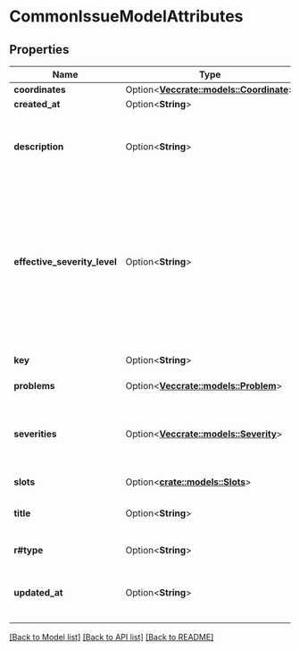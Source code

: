 # CommonIssueModelAttributes

## Properties

Name | Type | Description | Notes
------------ | ------------- | ------------- | -------------
**coordinates** | Option<[**Vec<crate::models::Coordinate>**](Coordinate.md)> |  | [optional]
**created_at** | Option<**String**> |  | [optional]
**description** | Option<**String**> | A description of the issue in Markdown format | [optional]
**effective_severity_level** | Option<**String**> | The type from enumeration of the issue’s severity level. This is usually set from the issue’s producer, but can be overridden by policies. | [optional]
**key** | Option<**String**> | The Snyk vulnerability ID. | [optional]
**problems** | Option<[**Vec<crate::models::Problem>**](Problem.md)> |  | [optional]
**severities** | Option<[**Vec<crate::models::Severity>**](Severity.md)> | The severity level of the vulnerability: ‘low’, ‘medium’, ‘high’ or ‘critical’. | [optional]
**slots** | Option<[**crate::models::Slots**](Slots.md)> |  | [optional]
**title** | Option<**String**> | A human-readable title for this issue. | [optional]
**r#type** | Option<**String**> | The issue type | [optional]
**updated_at** | Option<**String**> | When the vulnerability information was last modified. | [optional]

[[Back to Model list]](../README.md#documentation-for-models) [[Back to API list]](../README.md#documentation-for-api-endpoints) [[Back to README]](../README.md)


